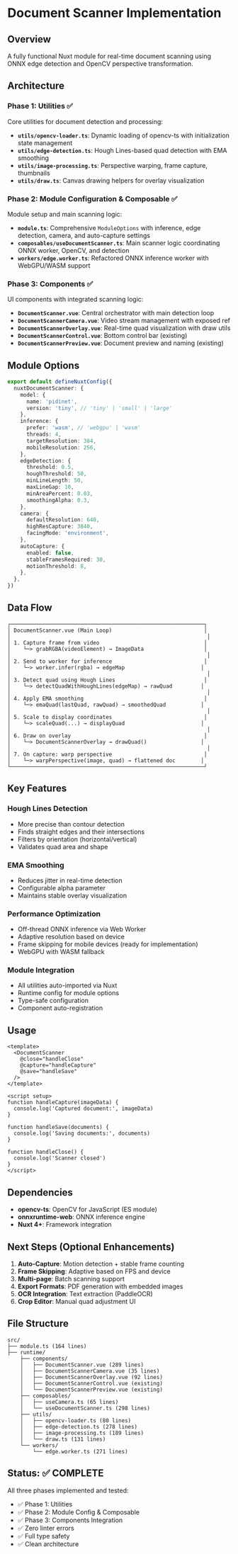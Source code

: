# Document Scanner Implementation

## Overview

A fully functional Nuxt module for real-time document scanning using ONNX edge detection and OpenCV perspective transformation.

## Architecture

### Phase 1: Utilities ✅

Core utilities for document detection and processing:

- **`utils/opencv-loader.ts`**: Dynamic loading of opencv-ts with initialization state management
- **`utils/edge-detection.ts`**: Hough Lines-based quad detection with EMA smoothing
- **`utils/image-processing.ts`**: Perspective warping, frame capture, thumbnails
- **`utils/draw.ts`**: Canvas drawing helpers for overlay visualization

### Phase 2: Module Configuration & Composable ✅

Module setup and main scanning logic:

- **`module.ts`**: Comprehensive `ModuleOptions` with inference, edge detection, camera, and auto-capture settings
- **`composables/useDocumentScanner.ts`**: Main scanner logic coordinating ONNX worker, OpenCV, and detection
- **`workers/edge.worker.ts`**: Refactored ONNX inference worker with WebGPU/WASM support

### Phase 3: Components ✅

UI components with integrated scanning logic:

- **`DocumentScanner.vue`**: Central orchestrator with main detection loop
- **`DocumentScannerCamera.vue`**: Video stream management with exposed ref
- **`DocumentScannerOverlay.vue`**: Real-time quad visualization with draw utils
- **`DocumentScannerControl.vue`**: Bottom control bar (existing)
- **`DocumentScannerPreview.vue`**: Document preview and naming (existing)

## Module Options

```typescript
export default defineNuxtConfig({
  nuxtDocumentScanner: {
    model: {
      name: 'pidinet',
      version: 'tiny', // 'tiny' | 'small' | 'large'
    },
    inference: {
      prefer: 'wasm', // 'webgpu' | 'wasm'
      threads: 4,
      targetResolution: 384,
      mobileResolution: 256,
    },
    edgeDetection: {
      threshold: 0.5,
      houghThreshold: 50,
      minLineLength: 50,
      maxLineGap: 10,
      minAreaPercent: 0.03,
      smoothingAlpha: 0.3,
    },
    camera: {
      defaultResolution: 640,
      highResCapture: 3840,
      facingMode: 'environment',
    },
    autoCapture: {
      enabled: false,
      stableFramesRequired: 30,
      motionThreshold: 8,
    },
  },
})
```

## Data Flow

```
┌─────────────────────────────────────────────────────────────┐
│ DocumentScanner.vue (Main Loop)                             │
│                                                              │
│ 1. Capture frame from video                                 │
│    └─> grabRGBA(videoElement) → ImageData                   │
│                                                              │
│ 2. Send to worker for inference                             │
│    └─> worker.infer(rgba) → edgeMap                        │
│                                                              │
│ 3. Detect quad using Hough Lines                            │
│    └─> detectQuadWithHoughLines(edgeMap) → rawQuad         │
│                                                              │
│ 4. Apply EMA smoothing                                      │
│    └─> emaQuad(lastQuad, rawQuad) → smoothedQuad           │
│                                                              │
│ 5. Scale to display coordinates                             │
│    └─> scaleQuad(...) → displayQuad                        │
│                                                              │
│ 6. Draw on overlay                                          │
│    └─> DocumentScannerOverlay → drawQuad()                 │
│                                                              │
│ 7. On capture: warp perspective                             │
│    └─> warpPerspective(image, quad) → flattened doc        │
└─────────────────────────────────────────────────────────────┘
```

## Key Features

### Hough Lines Detection

- More precise than contour detection
- Finds straight edges and their intersections
- Filters by orientation (horizontal/vertical)
- Validates quad area and shape

### EMA Smoothing

- Reduces jitter in real-time detection
- Configurable alpha parameter
- Maintains stable overlay visualization

### Performance Optimization

- Off-thread ONNX inference via Web Worker
- Adaptive resolution based on device
- Frame skipping for mobile devices (ready for implementation)
- WebGPU with WASM fallback

### Module Integration

- All utilities auto-imported via Nuxt
- Runtime config for module options
- Type-safe configuration
- Component auto-registration

## Usage

```vue
<template>
  <DocumentScanner
    @close="handleClose"
    @capture="handleCapture"
    @save="handleSave"
  />
</template>

<script setup>
function handleCapture(imageData) {
  console.log('Captured document:', imageData)
}

function handleSave(documents) {
  console.log('Saving documents:', documents)
}

function handleClose() {
  console.log('Scanner closed')
}
</script>
```

## Dependencies

- **opencv-ts**: OpenCV for JavaScript (ES module)
- **onnxruntime-web**: ONNX inference engine
- **Nuxt 4+**: Framework integration

## Next Steps (Optional Enhancements)

1. **Auto-Capture**: Motion detection + stable frame counting
2. **Frame Skipping**: Adaptive based on FPS and device
3. **Multi-page**: Batch scanning support
4. **Export Formats**: PDF generation with embedded images
5. **OCR Integration**: Text extraction (PaddleOCR)
6. **Crop Editor**: Manual quad adjustment UI

## File Structure

```
src/
├── module.ts (164 lines)
├── runtime/
    ├── components/
    │   ├── DocumentScanner.vue (289 lines)
    │   ├── DocumentScannerCamera.vue (35 lines)
    │   ├── DocumentScannerOverlay.vue (92 lines)
    │   ├── DocumentScannerControl.vue (existing)
    │   └── DocumentScannerPreview.vue (existing)
    ├── composables/
    │   ├── useCamera.ts (65 lines)
    │   └── useDocumentScanner.ts (298 lines)
    ├── utils/
    │   ├── opencv-loader.ts (80 lines)
    │   ├── edge-detection.ts (278 lines)
    │   ├── image-processing.ts (189 lines)
    │   └── draw.ts (131 lines)
    └── workers/
        └── edge.worker.ts (271 lines)
```

## Status: ✅ COMPLETE

All three phases implemented and tested:

- ✅ Phase 1: Utilities
- ✅ Phase 2: Module Config & Composable
- ✅ Phase 3: Components Integration
- ✅ Zero linter errors
- ✅ Full type safety
- ✅ Clean architecture
